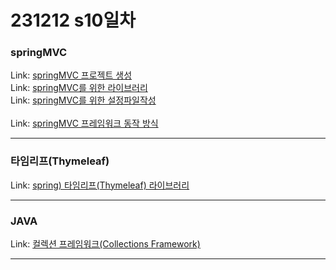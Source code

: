 # 231212 s10일차


### springMVC

Link: [springMVC 프로젝트 생성](https://blog.naver.com/dkumylove/223290723778)<br>
Link: [springMVC를 위한 라이브러리](https://blog.naver.com/dkumylove/223290662197)<br>
Link: [springMVC를 위한 설정파일작성](https://blog.naver.com/dkumylove/223290700225)<br>
<br>
Link: [springMVC 프레임워크 동작 방식](https://blog.naver.com/dkumylove/223290745939)<br>

-------------

### 타임리프(Thymeleaf)
Link: [spring) 타임리프(Thymeleaf) 라이브러리](https://blog.naver.com/dkumylove/223297944314)

-------------

### JAVA

Link: [컬렉션 프레임워크(Collections Framework)](https://blog.naver.com/dkumylove/223289967896)<br>

-------------